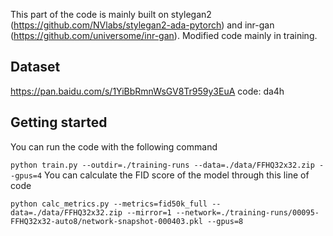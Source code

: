 This part of the code is mainly built on stylegan2 (https://github.com/NVlabs/stylegan2-ada-pytorch) and inr-gan (https://github.com/universome/inr-gan). Modified code mainly in training.
## Dataset
https://pan.baidu.com/s/1YiBbRmnWsGV8Tr959y3EuA  code: da4h 
## Getting started
You can run the code with the following command

```python train.py --outdir=./training-runs --data=./data/FFHQ32x32.zip --gpus=4```
You can calculate the FID score of the model through this line of code

```python calc_metrics.py --metrics=fid50k_full --data=./data/FFHQ32x32.zip --mirror=1 --network=./training-runs/00095-FFHQ32x32-auto8/network-snapshot-000403.pkl --gpus=8```
